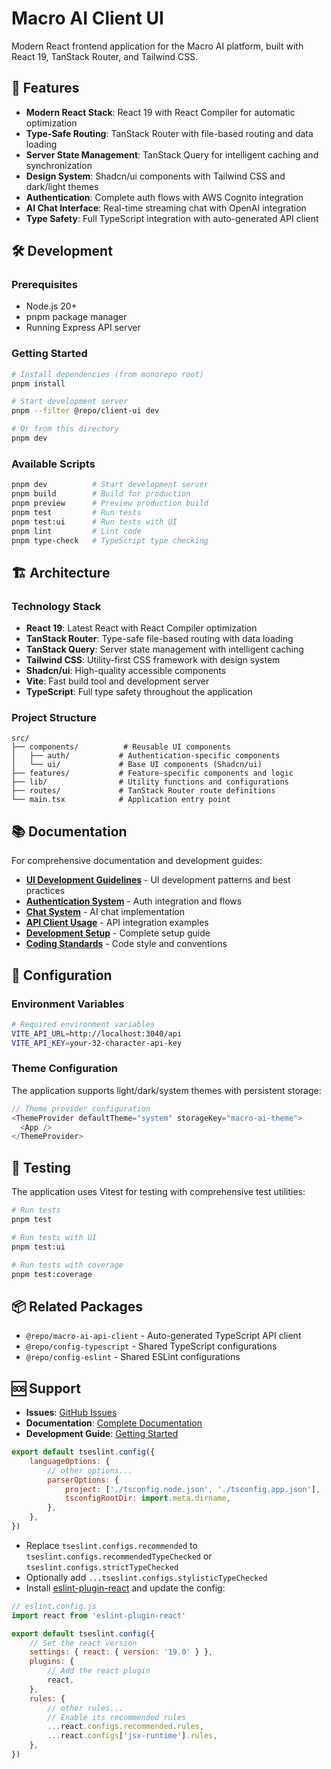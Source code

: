 # Macro AI Client UI

Modern React frontend application for the Macro AI platform, built with React 19, TanStack Router, and Tailwind CSS.

## 🚀 Features

- **Modern React Stack**: React 19 with React Compiler for automatic optimization
- **Type-Safe Routing**: TanStack Router with file-based routing and data loading
- **Server State Management**: TanStack Query for intelligent caching and synchronization
- **Design System**: Shadcn/ui components with Tailwind CSS and dark/light themes
- **Authentication**: Complete auth flows with AWS Cognito integration
- **AI Chat Interface**: Real-time streaming chat with OpenAI integration
- **Type Safety**: Full TypeScript integration with auto-generated API client

## 🛠️ Development

### Prerequisites

- Node.js 20+
- pnpm package manager
- Running Express API server

### Getting Started

```bash
# Install dependencies (from monorepo root)
pnpm install

# Start development server
pnpm --filter @repo/client-ui dev

# Or from this directory
pnpm dev
```

### Available Scripts

```bash
pnpm dev          # Start development server
pnpm build        # Build for production
pnpm preview      # Preview production build
pnpm test         # Run tests
pnpm test:ui      # Run tests with UI
pnpm lint         # Lint code
pnpm type-check   # TypeScript type checking
```

## 🏗️ Architecture

### Technology Stack

- **React 19**: Latest React with React Compiler optimization
- **TanStack Router**: Type-safe file-based routing with data loading
- **TanStack Query**: Server state management with intelligent caching
- **Tailwind CSS**: Utility-first CSS framework with design system
- **Shadcn/ui**: High-quality accessible components
- **Vite**: Fast build tool and development server
- **TypeScript**: Full type safety throughout the application

### Project Structure

```text
src/
├── components/          # Reusable UI components
│   ├── auth/           # Authentication-specific components
│   └── ui/             # Base UI components (Shadcn/ui)
├── features/           # Feature-specific components and logic
├── lib/                # Utility functions and configurations
├── routes/             # TanStack Router route definitions
└── main.tsx            # Application entry point
```

## 📚 Documentation

For comprehensive documentation and development guides:

- **[UI Development Guidelines](../../docs/development/ui-development.md)** - UI development patterns and best practices
- **[Authentication System](../../docs/features/authentication/README.md)** - Auth integration and flows
- **[Chat System](../../docs/features/chat-system/README.md)** - AI chat implementation
- **[API Client Usage](../../docs/features/api-client/usage-examples.md)** - API integration examples
- **[Development Setup](../../docs/getting-started/development-setup.md)** - Complete setup guide
- **[Coding Standards](../../docs/development/coding-standards.md)** - Code style and conventions

## 🔧 Configuration

### Environment Variables

```bash
# Required environment variables
VITE_API_URL=http://localhost:3040/api
VITE_API_KEY=your-32-character-api-key
```

### Theme Configuration

The application supports light/dark/system themes with persistent storage:

```typescript
// Theme provider configuration
<ThemeProvider defaultTheme="system" storageKey="macro-ai-theme">
  <App />
</ThemeProvider>
```

## 🧪 Testing

The application uses Vitest for testing with comprehensive test utilities:

```bash
# Run tests
pnpm test

# Run tests with UI
pnpm test:ui

# Run tests with coverage
pnpm test:coverage
```

## 📦 Related Packages

- `@repo/macro-ai-api-client` - Auto-generated TypeScript API client
- `@repo/config-typescript` - Shared TypeScript configurations
- `@repo/config-eslint` - Shared ESLint configurations

## 🆘 Support

- **Issues**: [GitHub Issues](https://github.com/RussOakham/macro-ai/issues)
- **Documentation**: [Complete Documentation](../../docs/README.md)
- **Development Guide**: [Getting Started](../../docs/getting-started/README.md)

```js
export default tseslint.config({
	languageOptions: {
		// other options...
		parserOptions: {
			project: ['./tsconfig.node.json', './tsconfig.app.json'],
			tsconfigRootDir: import.meta.dirname,
		},
	},
})
```

- Replace `tseslint.configs.recommended` to `tseslint.configs.recommendedTypeChecked` or `tseslint.configs.strictTypeChecked`
- Optionally add `...tseslint.configs.stylisticTypeChecked`
- Install [eslint-plugin-react](https://github.com/jsx-eslint/eslint-plugin-react) and update the config:

```js
// eslint.config.js
import react from 'eslint-plugin-react'

export default tseslint.config({
	// Set the react version
	settings: { react: { version: '19.0' } },
	plugins: {
		// Add the react plugin
		react,
	},
	rules: {
		// other rules...
		// Enable its recommended rules
		...react.configs.recommended.rules,
		...react.configs['jsx-runtime'].rules,
	},
})
```
